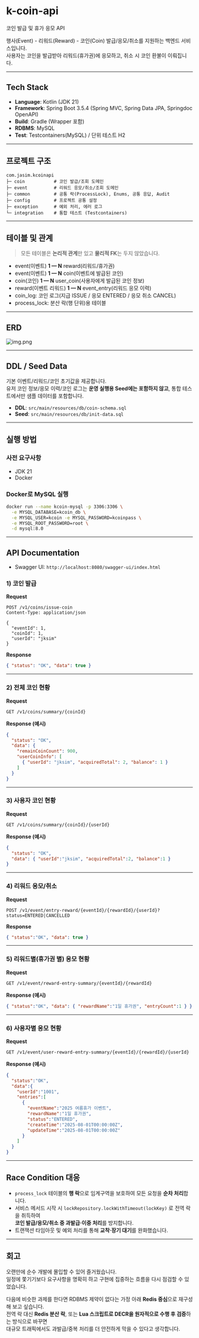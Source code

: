 # k-coin-api

코인 발급 및 휴가 응모 API

행사(Event) - 리워드(Reward) - 코인(Coin) 발급/응모/취소를 지원하는 백엔드 서비스입니다.  
사용자는 코인을 발급받아 리워드(휴가권)에 응모하고, 취소 시 코인 환불이 이뤄집니다.

---

## Tech Stack

- **Language**: Kotlin (JDK 21)
- **Framework**: Spring Boot 3.5.4 (Spring MVC, Spring Data JPA, Springdoc OpenAPI)
- **Build**: Gradle (Wrapper 포함)
- **RDBMS**: MySQL
- **Test**: Testcontainers(MySQL) / 단위 테스트 H2

---

## 프로젝트 구조

```
com.jasim.kcoinapi
├─ coin           # 코인 발급/조회 도메인
├─ event          # 리워드 응모/취소/조회 도메인
├─ common         # 공통 락(ProcessLock), Enums, 공통 응답, Audit
├─ config         # 프로젝트 공통 설정
├─ exception      # 예외 처리, 에러 로그
└─ integration    # 통합 테스트 (Testcontainers)
```

---

## 테이블 및 관계

> 모든 테이블은 **논리적 관계**만 있고 **물리적 FK**는 두지 않았습니다.

- event(이벤트) **1 — N** reward(리워드/휴가권)
- event(이벤트) **1 — N** coin(이벤트에 발급된 코인)
- coin(코인) **1 — N** user_coin(사용자에게 발급된 코인 정보)
- reward(이벤트 리워드) **1 — N** event_entry(리워드 응모 이력)
- coin_log: 코인 로그(지급 ISSUE / 응모 ENTERED / 응모 취소 CANCEL)
- process_lock: 분산 락(행 단위)용 테이블

---

## ERD

![img.png](img.png)

---

## DDL / Seed Data

기본 이벤트/리워드/코인 초기값을 제공합니다.  
유저 코인 정보/응모 이력/코인 로그는 **운영 실행용 Seed에는 포함하지 않고**, 통합 테스트에서만 샘플 데이터를 포함합니다.

- **DDL**: `src/main/resources/db/coin-schema.sql`
- **Seed**: `src/main/resources/db/init-data.sql`

---

## 실행 방법

### 사전 요구사항

- JDK 21
- Docker

### Docker로 MySQL 실행

```bash
docker run --name kcoin-mysql -p 3306:3306 \
  -e MYSQL_DATABASE=kcoin_db \
  -e MYSQL_USER=kcoin -e MYSQL_PASSWORD=kcoinpass \
  -e MYSQL_ROOT_PASSWORD=root \
  -d mysql:8.0
```

---

## API Documentation

- Swagger UI: `http://localhost:8080/swagger-ui/index.html`

### 1) 코인 발급

**Request**

```http
POST /v1/coins/issue-coin
Content-Type: application/json

{
  "eventId": 1,
  "coinId": 1,
  "userId": "jksim"
}
```

**Response**

```json
{ "status": "OK", "data": true }
```

---

### 2) 전체 코인 현황

**Request**

```http
GET /v1/coins/summary/{coinId}
```

**Response (예시)**

```json
{
  "status": "OK",
  "data": {
    "remainCoinCount": 900,
    "userCoinInfo": [
      { "userId": "jksim", "acquiredTotal": 2, "balance": 1 }
    ]
  }
}
```

---

### 3) 사용자 코인 현황

**Request**

```http
GET /v1/coins/summary/{coinId}/{userId}
```

**Response (예시)**

```json
{
  "status": "OK",
  "data": { "userId":"jksim", "acquiredTotal":2, "balance":1 }
}
```

---

### 4) 리워드 응모/취소

**Request**

```http
POST /v1/event/entry-reward/{eventId}/{rewardId}/{userId}?status=ENTERED|CANCELLED
```

**Response**

```json
{ "status":"OK", "data": true }
```

---

### 5) 리워드별(휴가권 별) 응모 현황

**Request**

```http
GET /v1/event/reward-entry-summary/{eventId}/{rewardId}
```

**Response (예시)**

```json
{ "status":"OK", "data": { "rewardName":"1일 휴가권", "entryCount":1 } }
```

---

### 6) 사용자별 응모 현황

**Request**

```http
GET /v1/event/user-reward-entry-summary/{eventId}/{rewardId}/{userId}
```

**Response (예시)**

```json
{
  "status":"OK",
  "data":{
    "userId":"1001",
    "entries":[
      {
        "eventName":"2025 여름휴가 이벤트",
        "rewardName":"1일 휴가권",
        "status":"ENTERED",
        "createTime":"2025-08-01T00:00:00Z",
        "updateTime":"2025-08-01T00:00:00Z"
      }
    ]
  }
}
```

---

## Race Condition 대응

- `process_lock` 테이블의 **행 락**으로 임계구역을 보호하여 모든 요청을 **순차 처리**합니다.
- 서비스 메서드 시작 시 `lockRepository.lockWithTimeout(lockKey)` 로 전역 락을 취득하여  
  **코인 발급/응모/취소 중 과발급·이중 처리**를 방지합니다.
- 트랜잭션 타임아웃 및 예외 처리를 통해 **교착·장기 대기**를 완화했습니다.

---

## 회고

오랜만에 순수 개발에 몰입할 수 있어 즐거웠습니다.  
일정에 쫓기기보다 요구사항을 명확히 하고 구현에 집중하는 흐름을 다시 점검할 수 있었습니다.

다음에 비슷한 과제를 한다면 RDBMS 제약이 없다는 가정 아래 **Redis 중심**으로 재구성해 보고 싶습니다.  
전역 락 대신 **Redis 분산 락**, 또는 **Lua 스크립트로 DECR을 원자적으로 수행 후 검증**하는 방식으로 바꾸면  
대규모 트래픽에서도 과발급/중복 처리를 더 안전하게 막을 수 있다고 생각합니다.
